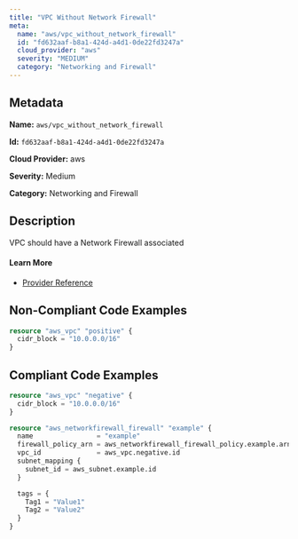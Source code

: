 ```yaml
---
title: "VPC Without Network Firewall"
meta:
  name: "aws/vpc_without_network_firewall"
  id: "fd632aaf-b8a1-424d-a4d1-0de22fd3247a"
  cloud_provider: "aws"
  severity: "MEDIUM"
  category: "Networking and Firewall"
---
```


## Metadata
**Name:** `aws/vpc_without_network_firewall`

**Id:** `fd632aaf-b8a1-424d-a4d1-0de22fd3247a`

**Cloud Provider:** aws

**Severity:** Medium

**Category:** Networking and Firewall

## Description
VPC should have a Network Firewall associated

#### Learn More

 - [Provider Reference](https://registry.terraform.io/providers/hashicorp/aws/latest/docs/resources/networkfirewall_firewall#vpc_id)

## Non-Compliant Code Examples
```terraform
resource "aws_vpc" "positive" {
  cidr_block = "10.0.0.0/16"
}

```

## Compliant Code Examples
```terraform
resource "aws_vpc" "negative" {
  cidr_block = "10.0.0.0/16"
}

resource "aws_networkfirewall_firewall" "example" {
  name                = "example"
  firewall_policy_arn = aws_networkfirewall_firewall_policy.example.arn
  vpc_id              = aws_vpc.negative.id
  subnet_mapping {
    subnet_id = aws_subnet.example.id
  }

  tags = {
    Tag1 = "Value1"
    Tag2 = "Value2"
  }
}

```